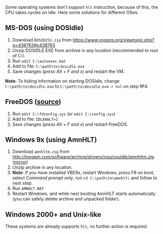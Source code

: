 Some operating systems don't support `hlt` instruction, because of this, the CPU takes cycles on idle.
Here some solutions for different OSes:


## MS-DOS (using DOSIdle)
1. Download `DOSID251.zip` from https://www.vogons.org/viewtopic.php?p=438763#p438763
2. Unzip DOSIDLE.EXE from archive in any location (recommended to root of C:).
3. Run `edit C:\autoexec.bat`
4. Add to file: `C:\path\to\dosidle.exe`
5. Save changes (*press Alt + F and x*) and restart the VM.

**Note:** To hiding information on starting DOSIdle, change `C:\path\to\dosidle.exe` to `C:\path\to\dosidle.exe > nul` on step №4.


## FreeDOS ([source](https://narkive.com/UGrcO8wU.2))
1. Run `edit C:\fdconfig.sys` (or `edit C:\config.sys`)
2. Add to file: `IDLEHALT=1`
3. Save changes (*press Alt + F and x*) and restart FreeDOS.


## Windows 9x (using AmnHLT)
1. Download `amnhltm.zip` from http://toogam.com/software/archive/drivers/cpu/cpuidle/amnhltm.zip ([mirror](https://web.archive.org/web/20060212132151/http://www.user.cityline.ru/~maxamn/amnhltm.zip))
2. Unzip archive in any location.
3. **Note**: If you have installed VBE9x, restart Windows, press F8 on boot, select *Command prompt only*, run `cd C:\path\to\amnhlt\` and follow to next step.
4. Run `AMNHLT.BAT`
5. Restart Windows, and while next booting AmnHLT starts automatically (you can safely delete archive and unpacked folder).


## Windows 2000+ and Unix-like
These systems are already supports `hlt`, no further action is required.
